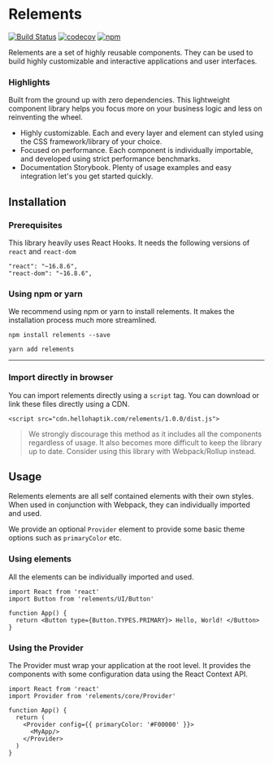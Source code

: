# Relements

[![Build Status](https://travis-ci.com/hellohaptik/relements.svg?token=rergqhB6eJSbetzoHGCs&branch=master)](https://travis-ci.com/hellohaptik/relements) [![codecov](https://codecov.io/gh/hellohaptik/relements/branch/master/graph/badge.svg?token=eqHpHxVoaa)](https://codecov.io/gh/hellohaptik/relements)
[![npm](https://img.shields.io/npm/v/relements?color=%2362D444)](https://www.npmjs.com/package/relements)


Relements are a set of highly reusable components. They can be used to build highly customizable and interactive applications and user interfaces.

### Highlights

Built from the ground up with zero dependencies. This lightweight component library helps you focus more on your business logic and less on reinventing the wheel.

- Highly customizable. Each and every layer and element can styled using the CSS framework/library of your choice.
- Focused on performance. Each component is individually importable, and developed using strict performance benchmarks.
- Documentation Storybook. Plenty of usage examples and easy integration let's you get started quickly.

## Installation

### Prerequisites

This library heavily uses React Hooks. It needs the following versions of `react` and `react-dom`

```
"react": "~16.8.6",
"react-dom": "~16.8.6",
```


### Using npm or yarn

We recommend using npm or yarn to install relements. It makes the installation process much more streamlined.

```
npm install relements --save
```

```
yarn add relements
```

---

### Import directly in browser

You can import relements directly using a `script` tag. You can download or link these files directly using a CDN.

```
<script src="cdn.hellohaptik.com/relements/1.0.0/dist.js">
```

> We strongly discourage this method as it includes all the components regardless of usage. It also becomes more difficult to keep the library up to date. Consider using this library with Webpack/Rollup instead.

## Usage

Relements elements are all self contained elements with their own styles. When used in conjunction with Webpack, they can individually imported and used.

We provide an optional `Provider` element to provide some basic theme options such as `primaryColor` etc.

### Using elements

All the elements can be individually imported and used.

```
import React from 'react'
import Button from 'relements/UI/Button'

function App() {
  return <Button type={Button.TYPES.PRIMARY}> Hello, World! </Button>
}
```


### Using the Provider

The Provider must wrap your application at the root level. It provides the components with some configuration data using the React Context API.

```
import React from 'react'
import Provider from 'relements/core/Provider'

function App() {
  return (
    <Provider config={{ primaryColor: '#F00000' }}>
      <MyApp/>
    </Provider>
  )
}
```

